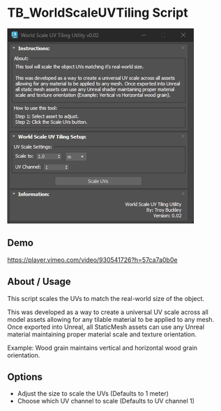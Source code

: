 # TB_WorldScaleUVTiling Script
![](../../images/Tools/Tool_WorldScaleUVTiling.png)


## Demo
https://player.vimeo.com/video/930541726?h=57ca7a0b0e


## About / Usage
This script scales the UVs to match the real-world size of the object.

This was developed as a way to create a universal UV scale across all model assets allowing for any tilable material to be applied to any mesh. Once exported into Unreal, all StaticMesh assets can use any Unreal material maintaining proper material scale and texture orientation.

Example: Wood grain maintains vertical and horizontal wood grain orientation.


## Options
* Adjust the size to scale the UVs (Defaults to 1 meter)
* Choose which UV channel to scale (Defaults to UV channel 1)